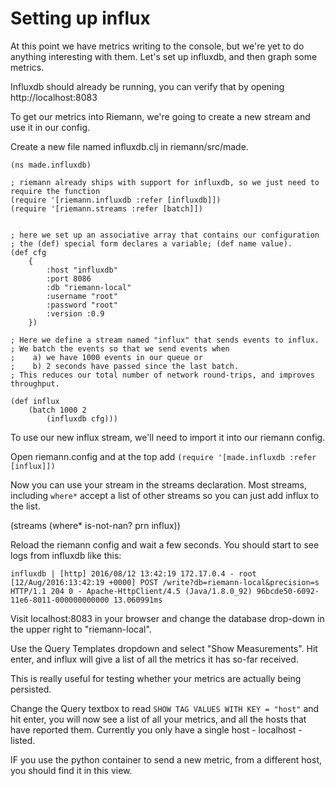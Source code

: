 # Setting up influx

At this point we have metrics writing to the console, but we're yet to do anything interesting with them. Let's set up influxdb, and then graph some metrics.

Influxdb should already be running, you can verify that by opening http://localhost:8083

To get our metrics into Riemann, we're going to create a new stream and use it in our config.

Create a new file named influxdb.clj in riemann/src/made.

```
(ns made.influxdb)

; riemann already ships with support for influxdb, so we just need to require the function
(require '[riemann.influxdb :refer [influxdb]])
(require '[riemann.streams :refer [batch]])


; here we set up an associative array that contains our configuration
; the (def) special form declares a variable; (def name value).
(def cfg 
    {
        :host "influxdb"
        :port 8086
        :db "riemann-local"
        :username "root"
        :password "root"
        :version :0.9
    })

; Here we define a stream named "influx" that sends events to influx.
; We batch the events so that we send events when
;    a) we have 1000 events in our queue or
;    b) 2 seconds have passed since the last batch.
; This reduces our total number of network round-trips, and improves throughput.

(def influx
    (batch 1000 2
        (influxdb cfg)))
```

To use our new influx stream, we'll need to import it into our riemann config.

Open riemann.config and at the top add `(require '[made.influxdb :refer [influx]])`

Now you can use your stream in the streams declaration. Most streams, including `where*` accept a list of other streams so you can just add influx to the list.

(streams
    (where* is-not-nan?
        prn
        influx))


Reload the riemann config and wait a few seconds. You should start to see logs from influxdb like this: 

```
influxdb | [http] 2016/08/12 13:42:19 172.17.0.4 - root [12/Aug/2016:13:42:19 +0000] POST /write?db=riemann-local&precision=s HTTP/1.1 204 0 - Apache-HttpClient/4.5 (Java/1.8.0_92) 96bcde50-6092-11e6-8011-000000000000 13.060991ms

```

Visit localhost:8083 in your browser and change the database drop-down in the upper right to "riemann-local". 

Use the Query Templates dropdown and select "Show Measurements". Hit enter, and influx will give a list of all the metrics it has so-far received.

This is really useful for testing whether your metrics are actually being persisted.

Change the Query textbox to read `SHOW TAG VALUES WITH KEY = "host"` and hit enter, you will now see a list of all your metrics, and all the hosts that have reported them. Currently you only have a single host - localhost - listed.


IF you use the python container to send a new metric, from a different host, you should find it in this view.

